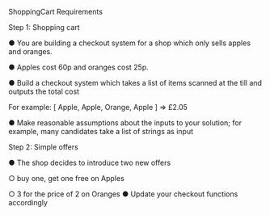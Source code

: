 ShoppingCart Requirements

Step 1: Shopping cart

● You are building a checkout system for a shop which only sells apples and oranges.

● Apples cost 60p and oranges cost 25p.

● Build a checkout system which takes a list of items scanned at the till and outputs the total cost

For example: [ Apple, Apple, Orange, Apple ] => £2.05

● Make reasonable assumptions about the inputs to your solution; for example, many candidates take a list of strings as input

Step 2: Simple offers

● The shop decides to introduce two new offers

○ buy one, get one free on Apples

○ 3 for the price of 2 on Oranges
● Update your checkout functions accordingly